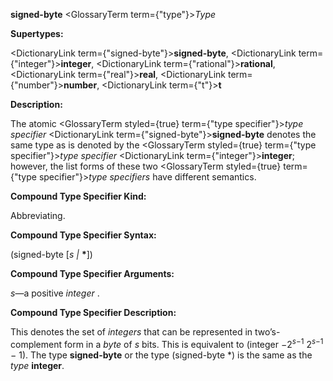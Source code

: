 **signed-byte** <GlossaryTerm  term={"type"}><i>Type</i></GlossaryTerm> 



**Supertypes:** 



<DictionaryLink  term={"signed-byte"}><b>signed-byte</b></DictionaryLink>, <DictionaryLink  term={"integer"}><b>integer</b></DictionaryLink>, <DictionaryLink  term={"rational"}><b>rational</b></DictionaryLink>, <DictionaryLink  term={"real"}><b>real</b></DictionaryLink>, <DictionaryLink  term={"number"}><b>number</b></DictionaryLink>, <DictionaryLink  term={"t"}><b>t</b></DictionaryLink> 



**Description:** 



The atomic <GlossaryTerm styled={true} term={"type specifier"}><i>type specifier</i></GlossaryTerm> <DictionaryLink  term={"signed-byte"}><b>signed-byte</b></DictionaryLink> denotes the same type as is denoted by the <GlossaryTerm styled={true} term={"type specifier"}><i>type specifier</i></GlossaryTerm> <DictionaryLink  term={"integer"}><b>integer</b></DictionaryLink>; however, the list forms of these two <GlossaryTerm styled={true} term={"type specifier"}><i>type specifiers</i></GlossaryTerm> have different semantics. 







 



 



**Compound Type Specifier Kind:** 



Abbreviating. 



**Compound Type Specifier Syntax:** 



(signed-byte [*s |* **\***]) 



**Compound Type Specifier Arguments:** 



*s*—a positive *integer* . 



**Compound Type Specifier Description:** 



This denotes the set of <i>integers</i> that can be represented in two’s-complement form in a <i>byte</i> of <i>s</i> bits. This is equivalent to (integer <i>−</i>2<sup><i>s−</i>1</sup> 2<sup><i>s−</i>1</sup> <i>−</i> 1). The type <b>signed-byte</b> or the type (signed-byte *) is the same as the <i>type</i> <b>integer</b>. 



